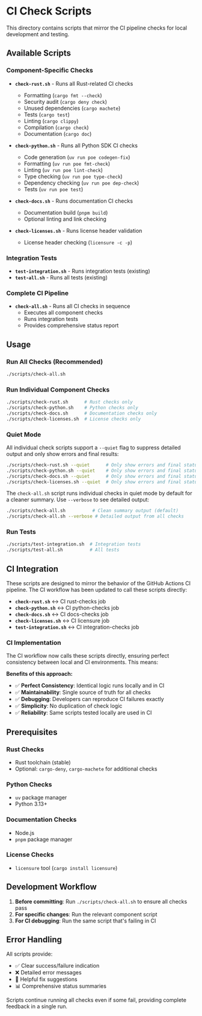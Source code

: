 # CI Check Scripts

This directory contains scripts that mirror the CI pipeline checks for local development and testing.

## Available Scripts

### Component-Specific Checks

- **`check-rust.sh`** - Runs all Rust-related CI checks
  - Formatting (`cargo fmt --check`)
  - Security audit (`cargo deny check`)
  - Unused dependencies (`cargo machete`)
  - Tests (`cargo test`)
  - Linting (`cargo clippy`)
  - Compilation (`cargo check`)
  - Documentation (`cargo doc`)

- **`check-python.sh`** - Runs all Python SDK CI checks
  - Code generation (`uv run poe codegen-fix`)
  - Formatting (`uv run poe fmt-check`)
  - Linting (`uv run poe lint-check`)
  - Type checking (`uv run poe type-check`)
  - Dependency checking (`uv run poe dep-check`)
  - Tests (`uv run poe test`)

- **`check-docs.sh`** - Runs documentation CI checks
  - Documentation build (`pnpm build`)
  - Optional linting and link checking

- **`check-licenses.sh`** - Runs license header validation
  - License header checking (`licensure -c -p`)

### Integration Tests

- **`test-integration.sh`** - Runs integration tests (existing)
- **`test-all.sh`** - Runs all tests (existing)

### Complete CI Pipeline

- **`check-all.sh`** - Runs all CI checks in sequence
  - Executes all component checks
  - Runs integration tests
  - Provides comprehensive status report

## Usage

### Run All Checks (Recommended)
```bash
./scripts/check-all.sh
```

### Run Individual Component Checks
```bash
./scripts/check-rust.sh      # Rust checks only
./scripts/check-python.sh    # Python checks only
./scripts/check-docs.sh      # Documentation checks only
./scripts/check-licenses.sh  # License checks only
```

### Quiet Mode
All individual check scripts support a `--quiet` flag to suppress detailed output and only show errors and final results:

```bash
./scripts/check-rust.sh --quiet      # Only show errors and final status
./scripts/check-python.sh --quiet    # Only show errors and final status
./scripts/check-docs.sh --quiet      # Only show errors and final status
./scripts/check-licenses.sh --quiet  # Only show errors and final status
```

The `check-all.sh` script runs individual checks in quiet mode by default for a cleaner summary. Use `--verbose` to see detailed output:

```bash
./scripts/check-all.sh          # Clean summary output (default)
./scripts/check-all.sh --verbose # Detailed output from all checks
```

### Run Tests
```bash
./scripts/test-integration.sh  # Integration tests
./scripts/test-all.sh          # All tests
```

## CI Integration

These scripts are designed to mirror the behavior of the GitHub Actions CI pipeline. The CI workflow has been updated to call these scripts directly:

- **`check-rust.sh`** ↔ CI rust-checks job
- **`check-python.sh`** ↔ CI python-checks job
- **`check-docs.sh`** ↔ CI docs-checks job
- **`check-licenses.sh`** ↔ CI licensure job
- **`test-integration.sh`** ↔ CI integration-checks job

### CI Implementation

The CI workflow now calls these scripts directly, ensuring perfect consistency between local and CI environments. This means:

**Benefits of this approach:**
- ✅ **Perfect Consistency**: Identical logic runs locally and in CI
- ✅ **Maintainability**: Single source of truth for all checks
- ✅ **Debugging**: Developers can reproduce CI failures exactly
- ✅ **Simplicity**: No duplication of check logic
- ✅ **Reliability**: Same scripts tested locally are used in CI

## Prerequisites

### Rust Checks
- Rust toolchain (stable)
- Optional: `cargo-deny`, `cargo-machete` for additional checks

### Python Checks
- `uv` package manager
- Python 3.13+

### Documentation Checks
- Node.js
- `pnpm` package manager

### License Checks
- `licensure` tool (`cargo install licensure`)

## Development Workflow

1. **Before committing**: Run `./scripts/check-all.sh` to ensure all checks pass
2. **For specific changes**: Run the relevant component script
3. **For CI debugging**: Run the same script that's failing in CI

## Error Handling

All scripts provide:
- ✅ Clear success/failure indication
- ❌ Detailed error messages
- 🔧 Helpful fix suggestions
- 📊 Comprehensive status summaries

Scripts continue running all checks even if some fail, providing complete feedback in a single run.